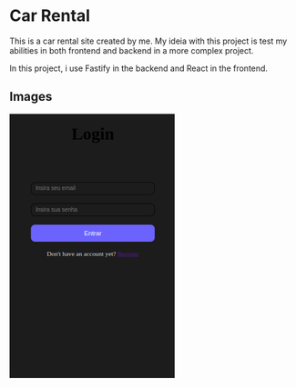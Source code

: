 # Car Rental

This is a car rental site created by me. My ideia with this project is test my abilities in both frontend and backend in a more complex project.

In this project, i use Fastify in the backend and React in the frontend.

## Images

<img src='Screenshot from 2024-03-09 18-48-05-2.png'>
